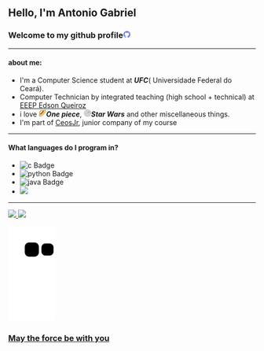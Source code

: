 ## Hello, I'm Antonio Gabriel
### Welcome to my github profile<img height="15" src="./img/github.png">
---
#### about me:
- I'm a Computer Science student  at ***UFC***( Universidade Federal do Ceará).
- Computer Technician by integrated teaching (high school + technical) at [EEEP Edson Queiroz](https://www.instagram.com/edsonqueiroz_eeep/)
- i love ***<img height="15" src="./img/strawhat.png">One piece***, ***<img height="15" src="./img/deathstar.png">Star Wars*** and other miscellaneous things.
- I'm part of [CeosJr](https://www.ceosjr.com/), junior company of my course
---
#### What languages do I program in?
- <img src="https://img.shields.io/badge/C-05122A?style=flat&logo=c%2B%2B&" alt="c Badge" height="25">&nbsp;
- <img src="https://img.shields.io/badge/Python-05122A?style=flat&logo=python" alt="python Badge" height="25">&nbsp;
- <img src="https://img.shields.io/badge/Java-05122A?style=flat&logo=Java&logoColor=white" alt="java Badge" height="25">&nbsp;
- <img src="https://img.shields.io/badge/-ReactJs-05122A?style=flat&logo=react&logoColor=white">
---
<div>
  <a href="https://github.com/ArtroxGabriel">
  <img height="180em" src="https://github-readme-stats.vercel.app/api?username=ArtroxGabriel&show_icons=true&theme=radical&include_all_commits=true&count_private=true"/>
  <img height="180em" src="https://github-readme-stats.vercel.app/api/top-langs/?username=ArtroxGabriel&layout=compact&langs_count=5&theme=radical"/>
</div>

 ![snake gif](https://github.com/ArtroxGabriel/ArtroxGabriel/blob/output/github-contribution-grid-snake.svg) 

  ### May the force be with you
